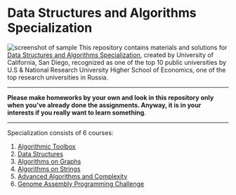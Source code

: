 # Data Structures and Algorithms Specialization
![screenshot of sample](http://images.staff.am/upload/a/7/c/f/a7cfc700.png)
This repository contains materials and solutions for [Data Structures and Algorithms Specialization](https://www.coursera.org/specializations/data-structures-algorithms), created by University of California, San Diego, recognized as one of the top 10 public universities by U.S & National Research University Higher School of Economics, one of the top research
universities in Russia.
*** 
**Please make homeworks by your own and look in this repository only when you've already done the assignments. Anyway, it is in your interests if you really want to learn something**.
*** 
Specialization consists of 6 courses:
1. [Algorithmic Toolbox](https://github.com/MLunov/Data-Structures-and-Algorithms-Specialization-San-Diego-HSE/tree/master/1-6%20Algorithmic%20Toolbox)
2. [Data Structures]()
3. [Algorithms on Graphs]()
4. [Algorithms on Strings]()
5. [Advanced Algorithms and Complexity]()
6. [Genome Assembly Programming Challenge]()
